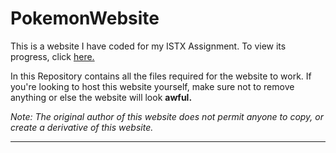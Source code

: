# PokemonWebsite
This is a website I have coded for my ISTX Assignment. To view its progress, click [here.](https://jeydinnewwon.github.io/PokemonWebsite/)

In this Repository contains all the files required for the website to work. If you're looking to host this website yourself, make sure not to remove anything or else the website will look **awful.**

_Note: The original author of this website does not permit anyone to copy, or create a derivative of this website._

***

